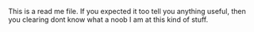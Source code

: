 This is a read me file. If you expected it too tell you anything useful, then you clearing dont know what a noob I am at this kind of stuff.